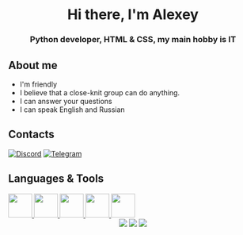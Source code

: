 <div id="header" align="center">
    <h1>Hi there, I'm Alexey</h1>
    <h3>Python developer, HTML & CSS, my main hobby is IT</h3>
</div>

## About me

- I'm friendly
- I believe that a close-knit group can do anything.
- I can answer your questions
- I can speak English and Russian

## Contacts

[![Discord](https://img.shields.io/badge/Discord-steelblue?style=for-the-badge&logo=Discord&logoColor=white)](https://discord.gg/WKuWVxy4)
[![Telegram](https://img.shields.io/badge/Telegram-dodgerblue?style=for-the-badge&logo=Telegram&logoColor=white)](https://t.me/optech)

## Languages & Tools

<a href="https://www.python.org/">
    <img style="height: 48px; width: 48px" src="https://cdn.jsdelivr.net/gh/devicons/devicon/icons/python/python-original.svg">
</a>
<a href="https://godotengine.org/">
    <img style="height: 48px; width: 48px" src="https://cdn.jsdelivr.net/gh/devicons/devicon/icons/godot/godot-original.svg">
</a>
<a href="https://htmlbook.ru/">
    <img style="height: 48px; width: 48px" src="https://cdn.jsdelivr.net/gh/devicons/devicon/icons/html5/html5-original.svg">
</a>
<a href="https://developer.mozilla.org/ru/docs/Web/CSS">
    <img style="height: 48px; width: 48px" src="https://cdn.jsdelivr.net/gh/devicons/devicon/icons/css3/css3-original.svg">
</a>
<a href="https://www.sqlite.org/">
    <img style="height: 48px; width: 48px" src="https://cdn.jsdelivr.net/gh/devicons/devicon/icons/sqlite/sqlite-original.svg">
</a>

<div id="stat" align="center">
    <img src="https://github-profile-summary-cards.versel.app/api/cards/profile-details?username=TheHakerTech&theme=github_dark">
    <img src="https://github-profile-summary-cards.versel.app/api/cards/most-commit-language?username=TheHakerTech&theme=github_dark">
    <img src="https://github-profile-summary-cards.versel.app/api/cards/stats?username=TheHakerTech&theme=github_dark">
</div>